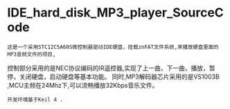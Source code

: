# IDE_hard_disk_MP3_player_SourceCode
  
    这是一个采用STC12C5A60S微控制器驱动IDE硬盘，挂载znFAT文件系统,来播放硬盘里面的MP3音频文件的项目,
控制部分采用的是NEC协议编码的IR遥控器,实现了上一曲，下一曲，播放，暂停，关闭硬盘，启动硬盘等基本功能。
同时,MP3解码器芯片采用的是VS1003B ,MCU主频在24Mhz下,可以流畅播放32Kbps音乐文件。

    开发环境基于Keil 4 .

    
